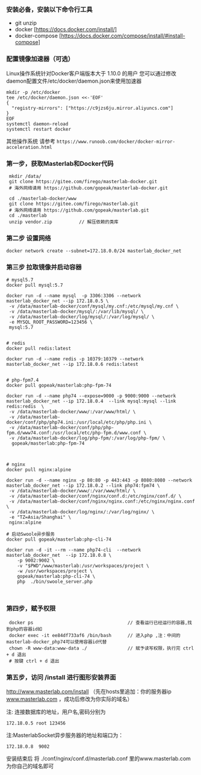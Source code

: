 
### 安装必备，安装以下命令行工具

- git unzip  
- docker [https://docs.docker.com/install/]
- docker-compose [https://docs.docker.com/compose/install/#install-compose]



### 配置镜像加速器（可选） 
Linux操作系统针对Docker客户端版本大于 1.10.0 的用户
您可以通过修改daemon配置文件/etc/docker/daemon.json来使用加速器 
```
mkdir -p /etc/docker
tee /etc/docker/daemon.json <<-'EOF'
{
  "registry-mirrors": ["https://c9jzs6ju.mirror.aliyuncs.com"]
}
EOF
systemctl daemon-reload
systemctl restart docker
```
其他操作系统 请参考 `https://www.runoob.com/docker/docker-mirror-acceleration.html`



### 第一步，获取Masterlab和Docker代码

```
 mkdir /data/
 git clone https://gitee.com/firego/masterlab-docker.git
 # 海外网络请用 https://github.com/gopeak/masterlab-docker.git

 cd ./masterlab-docker/www
 git clone https://gitee.com/firego/masterlab.git
 # 海外网络请用 https://github.com/gopeak/masterlab.git
 cd ./masterlab
 unzip vendor.zip          // 解压依赖的类库
```



### 第二步 设置网络
```
docker network create --subnet=172.18.0.0/24 masterlab_docker_net
```


### 第三步 拉取镜像并启动容器 
```
# mysql5.7 
docker pull mysql:5.7

docker run -d --name mysql  -p 3306:3306 --network masterlab_docker_net --ip 172.18.0.5 \
 -v /data/masterlab-docker/conf/mysql/my.cnf:/etc/mysql/my.cnf \
 -v /data/masterlab-docker/mysql/:/var/lib/mysql/ \
 -v /data/masterlab-docker/log/mysql/:/var/log/mysql/ \
 -e MYSQL_ROOT_PASSWORD=123456 \
 mysql:5.7
 
 
# redis 
docker pull redis:latest

docker run -d --name redis -p 10379:10379 --network masterlab_docker_net --ip 172.18.0.6 redis:latest
 

# php-fpm7.4 
docker pull gopeak/masterlab:php-fpm-74

docker run -d --name php74 --expose=9000 -p 9000:9000 --network masterlab_docker_net --ip 172.18.0.4  --link mysql:mysql --link redis:redis  \
 -v /data/masterlab-docker/www/:/var/www/html/ \
 -v /data/masterlab-docker/conf/php/php74.ini:/usr/local/etc/php/php.ini \
 -v /data/masterlab-docker/conf/php/php-fpm.d/www74.conf:/usr/local/etc/php-fpm.d/www.conf \
 -v /data/masterlab-docker/log/php-fpm/:/var/log/php-fpm/ \
  gopeak/masterlab:php-fpm-74
 
  
  
# nginx 
docker pull nginx:alpine

docker run -d --name nginx -p 80:80 -p 443:443 -p 8080:8080 --network masterlab_docker_net --ip 172.18.0.2 --link php74:fpm74 \
 -v /data/masterlab-docker/www/:/var/www/html/ \
 -v /data/masterlab-docker/conf/nginx/conf.d:/etc/nginx/conf.d/ \
 -v /data/masterlab-docker/conf/nginx/nginx.conf:/etc/nginx/nginx.conf \
 -v /data/masterlab-docker/log/nginx/:/var/log/nginx/ \
 -e "TZ=Asia/Shanghai" \
 nginx:alpine
 
# 启动Swoole异步服务
docker pull gopeak/masterlab:php-cli-74

docker run -d -it --rm --name php74-cli  --network masterlab_docker_net  --ip 172.18.0.8 \
    -p 9002:9002 \
    -v "$PWD"/www/masterlab:/usr/workspaces/project \
    -w /usr/workspaces/project \
    gopeak/masterlab:php-cli-74 \
    php  ./bin/swoole_server.php
 
 
```
 
	  

### 第四步，赋予权限

```
 docker ps                                   // 查看运行已经运行的容器,找到php的容器id如
 docker exec -it ee84df733af6 /bin/bash      // 进入php ,注：中间的masterlab-docker_php74可以使用容器id代替
 chown -R www-data:www-data ./               // 赋予读写权限，执行完 ctrl + d 退出
 # 按键 ctrl + d 退出
```


### 第五步，访问 /install  进行图形安装界面

http://www.masterlab.com/install （先在hosts里追加：你的服务器ip www.masterlab.com ，成功后修改为你实际的域名）

注: 连接数据库的地址，用户名,密码分别为  
```
172.18.0.5 root 123456
```
注:MasterlabSocket异步服务器的地址和端口为： 
```
172.18.0.8  9002
```

安装结束后 将 ./conf/nginx/conf.d/masterlab.conf 里的www.masterlab.com为你自己的域名即可

 
 
 
	
